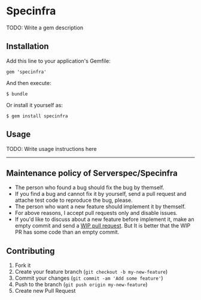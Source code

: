 # Specinfra

TODO: Write a gem description

## Installation

Add this line to your application's Gemfile:

    gem 'specinfra'

And then execute:

    $ bundle

Or install it yourself as:

    $ gem install specinfra

## Usage

TODO: Write usage instructions here

----

## Maintenance policy of Serverspec/Specinfra

* The person who found a bug should fix the bug by themself.
* If you find a bug and cannot fix it by yourself, send a pull request and attache test code to reproduce the bug, please.
* The person who want a new feature should implement it by themself.
* For above reasons, I accept pull requests only and disable issues.
* If you'd like to discuss about a new feature before implement it, make an empty commit and send a [WIP pull request](http://ben.straub.cc/2015/04/02/wip-pull-request/). But It is better that the WIP PR has some code than an empty commit.

## Contributing

1. Fork it
2. Create your feature branch (`git checkout -b my-new-feature`)
3. Commit your changes (`git commit -am 'Add some feature'`)
4. Push to the branch (`git push origin my-new-feature`)
5. Create new Pull Request

